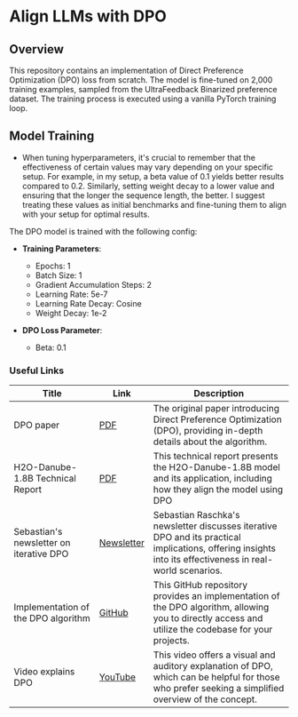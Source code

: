 # Align LLMs with DPO

## Overview
This repository contains an implementation of Direct Preference Optimization (DPO) loss from scratch. The model is fine-tuned on 2,000 training examples, sampled from the UltraFeedback Binarized preference dataset. The training process is executed using a vanilla PyTorch training loop.

## Model Training
- When tuning hyperparameters, it's crucial to remember that the effectiveness of certain values may vary depending on your specific setup. For example, in my setup, a beta value of 0.1 yields better results compared to 0.2. Similarly, setting weight decay to a lower value and ensuring that the longer the sequence length, the better. I suggest treating these values as initial benchmarks and fine-tuning them to align with your setup for optimal results.

The DPO model is trained with the following config:
- **Training Parameters**:
  - Epochs: 1
  - Batch Size: 1
  - Gradient Accumulation Steps: 2
  - Learning Rate: 5e-7
  - Learning Rate Decay: Cosine
  - Weight Decay: 1e-2
    
- **DPO Loss Parameter**:
  - Beta: 0.1

### Useful Links

| Title                                       | Link                                                                                     | Description                                                                                                                   |
|---------------------------------------------|------------------------------------------------------------------------------------------|-------------------------------------------------------------------------------------------------------------------------------|
| DPO paper                                   | [PDF](https://arxiv.org/pdf/2305.18290)                                                 | The original paper introducing Direct Preference Optimization (DPO), providing in-depth details about the algorithm.         |
| H2O-Danube-1.8B Technical Report           | [PDF](https://arxiv.org/pdf/2401.16818)                                                 | This technical report presents the H2O-Danube-1.8B model and its application, including how they align the model using DPO |
| Sebastian's newsletter on iterative DPO     | [Newsletter](https://magazine.sebastianraschka.com/p/how-good-are-the-latest-open-llms) | Sebastian Raschka's newsletter discusses iterative DPO and its practical implications, offering insights into its effectiveness in real-world scenarios. |
| Implementation of the DPO algorithm        | [GitHub](https://github.com/eric-mitchell/direct-preference-optimization)               | This GitHub repository provides an implementation of the DPO algorithm, allowing you to directly access and utilize the codebase for your projects. |
| Video explains DPO                         | [YouTube](https://www.youtube.com/watch?v=hvGa5Mba4c8)                                   | This video offers a visual and auditory explanation of DPO, which can be helpful for those who prefer seeking a simplified overview of the concept. |

